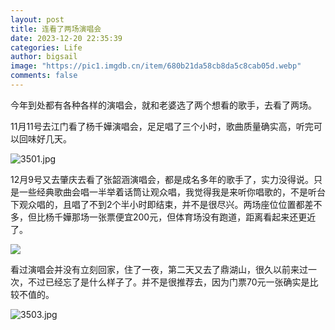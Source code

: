 ```yaml
---
layout: post
title: 连看了两场演唱会
date: 2023-12-20 22:35:39
categories: Life
author: bigsail
image: "https://pic1.imgdb.cn/item/680b21da58cb8da5c8cab05d.webp"
comments: false
---
```

今年到处都有各种各样的演唱会，就和老婆选了两个想看的歌手，去看了两场。

11月11号去江门看了杨千嬅演唱会，足足唱了三个小时，歌曲质量确实高，听完可以回味好几天。

<!--![](https://ucarecdn.com/2dfc2b1d-b361-44b8-b32d-5dda1e690ffc/3501.webp)-->
![3501.jpg](https://img.ksmoe.eu.org/v2/uSremSW.jpeg)

12月9号又去肇庆去看了张韶涵演唱会，都是成名多年的歌手了，实力没得说。只是一些经典歌曲会唱一半举着话筒让观众唱，我觉得我是来听你唱歌的，不是听台下观众唱的，且唱了不到2个半小时即结束，并不是很尽兴。两场座位位置都差不多，但比杨千嬅那场一张票便宜200元，但体育场没有跑道，距离看起来还更近了。

![](https://ucarecdn.com/58781ff2-6a52-4cce-af9d-ea2dd8b07070/20231220.webp)

看过演唱会并没有立刻回家，住了一夜，第二天又去了鼎湖山，很久以前来过一次，不过已经忘了是什么样子了。并不是很推荐去，因为门票70元一张确实是比较不值的。

<!--![](https://ucarecdn.com/ee0d6325-2a50-469c-ab12-6de3f8849895/3503.webp)-->
![3503.jpg](https://img.ksmoe.eu.org/v2/J3AWqHv.jpeg)